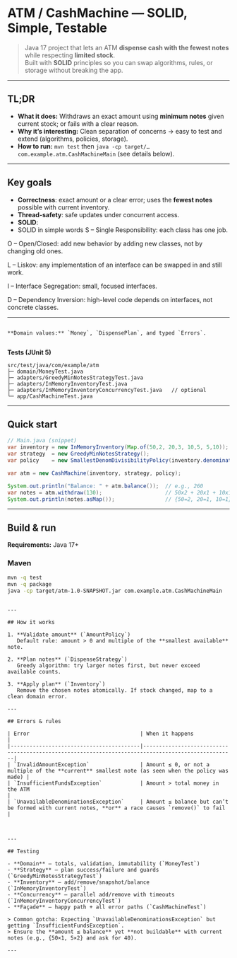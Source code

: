 # ATM / CashMachine — SOLID, Simple, Testable

> Java 17 project that lets an ATM **dispense cash with the fewest notes** while respecting **limited stock**.  
> Built with **SOLID**  principles so you can swap algorithms, rules, or storage without breaking the app.


---

## TL;DR

- **What it does:** Withdraws an exact amount using **minimum notes** given current stock; or fails with a clear reason.  
- **Why it’s interesting:** Clean separation of concerns → easy to test and extend (algorithms, policies, storage).  
- **How to run:** `mvn test` then `java -cp target/… com.example.atm.CashMachineMain` (see details below).

---



## Key goals

- **Correctness**: exact amount or a clear error; uses the **fewest notes** possible with current inventory.  
- **Thread-safety**: safe updates under concurrent access.  
- **SOLID**:
- SOLID in simple words S – Single Responsibility: each class has one job.

O – Open/Closed: add new behavior by adding new classes, not by changing old ones.

L – Liskov: any implementation of an interface can be swapped in and still work.

I – Interface Segregation: small, focused interfaces.

D – Dependency Inversion: high-level code depends on interfaces, not concrete classes.

---


```

**Domain values:** `Money`, `DispensePlan`, and typed `Errors`.


```

**Tests (JUnit 5)**

```
src/test/java/com/example/atm
├─ domain/MoneyTest.java
├─ adapters/GreedyMinNotesStrategyTest.java
├─ adapters/InMemoryInventoryTest.java
├─ adapters/InMemoryInventoryConcurrencyTest.java   // optional
└─ app/CashMachineTest.java
```

---

## Quick start

```java
// Main.java (snippet)
var inventory = new InMemoryInventory(Map.of(50,2, 20,3, 10,5, 5,10));
var strategy  = new GreedyMinNotesStrategy();
var policy    = new SmallestDenomDivisibilityPolicy(inventory.denominations());

var atm = new CashMachine(inventory, strategy, policy);

System.out.println("Balance: " + atm.balance());  // e.g., 260
var notes = atm.withdraw(130);                    // 50x2 + 20x1 + 10x1
System.out.println(notes.asMap());                // {50=2, 20=1, 10=1}
```

---

## Build & run

**Requirements:** Java 17+

### Maven

```bash
mvn -q test
mvn -q package
java -cp target/atm-1.0-SNAPSHOT.jar com.example.atm.CashMachineMain
```



```

---

## How it works

1. **Validate amount** (`AmountPolicy`)  
   Default rule: amount > 0 and multiple of the **smallest available** note.

2. **Plan notes** (`DispenseStrategy`)  
   Greedy algorithm: try larger notes first, but never exceed available counts.

3. **Apply plan** (`Inventory`)  
   Remove the chosen notes atomically. If stock changed, map to a clean domain error.

---

## Errors & rules

| Error                                   | When it happens                                                                                  |
|-----------------------------------------|---------------------------------------------------------------------------------------------------|
| `InvalidAmountException`                | Amount ≤ 0, or not a multiple of the **current** smallest note (as seen when the policy was made) |
| `InsufficientFundsException`            | Amount > total money in the ATM                                                                  |
| `UnavailableDenominationsException`     | Amount ≤ balance but can’t be formed with current notes, **or** a race causes `remove()` to fail |



---

## Testing

- **Domain** — totals, validation, immutability (`MoneyTest`)  
- **Strategy** — plan success/failure and guards (`GreedyMinNotesStrategyTest`)  
- **Inventory** — add/remove/snapshot/balance (`InMemoryInventoryTest`)  
- **Concurrency** — parallel add/remove with timeouts (`InMemoryInventoryConcurrencyTest`)  
- **Façade** — happy path + all error paths (`CashMachineTest`)

> Common gotcha: Expecting `UnavailableDenominationsException` but getting `InsufficientFundsException`.  
> Ensure the **amount ≤ balance** yet **not buildable** with current notes (e.g., {50×1, 5×2} and ask for 40).

---




